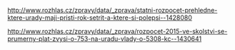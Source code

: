 http://www.rozhlas.cz/zpravy/data/_zprava/statni-rozpocet-prehledne-ktere-urady-maji-pristi-rok-setrit-a-ktere-si-polepsi--1428080

http://www.rozhlas.cz/zpravy/data/_zprava/rozpocet-2015-ve-skolstvi-se-prumerny-plat-zvysi-o-753-na-uradu-vlady-o-5308-kc--1430641